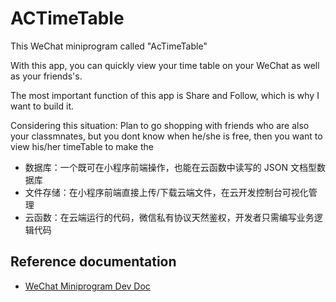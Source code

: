 # ACTimeTable

This WeChat miniprogram called "AcTimeTable"

With this app, you can quickly view your time table on your WeChat as well as your friends's.

The most important function of this app is Share and Follow, which is why I want to build it.

Considering this situation: Plan to go shopping with friends who are also your classmnates, but you dont know when he/she is free, then you want to view his/her timeTable to make the 

- 数据库：一个既可在小程序前端操作，也能在云函数中读写的 JSON 文档型数据库
- 文件存储：在小程序前端直接上传/下载云端文件，在云开发控制台可视化管理
- 云函数：在云端运行的代码，微信私有协议天然鉴权，开发者只需编写业务逻辑代码

## Reference documentation

- [WeChat Miniprogram Dev Doc](https://developers.weixin.qq.com/miniprogram/dev/wxcloud/basis/getting-started.html)

